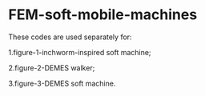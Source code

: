 # FEM-soft-mobile-machines

These codes are used separately for:

1.figure-1-inchworm-inspired soft machine;

2.figure-2-DEMES walker;

3.figure-3-DEMES soft machine.
